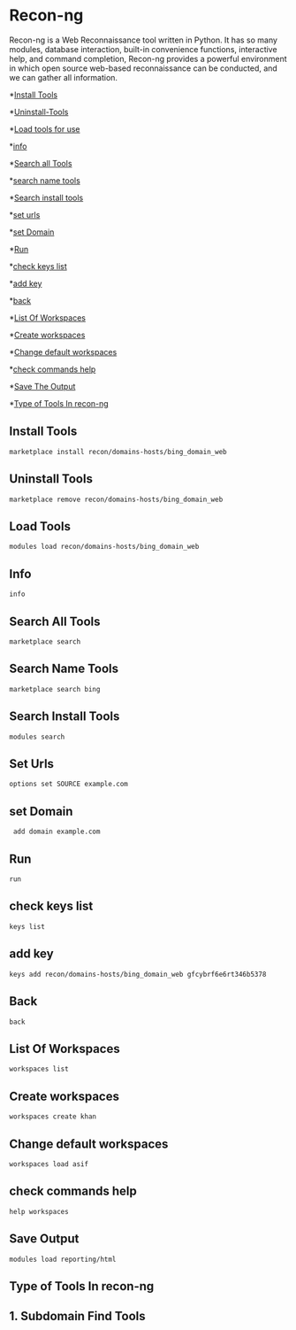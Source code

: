  # Recon-ng 

Recon-ng is a Web Reconnaissance tool written in Python.
 It has so many modules, database interaction, built-in convenience functions, interactive help, 
 and command completion, Recon-ng provides a powerful environment in which open source web-based reconnaissance can be conducted, 
 and we can gather all information.

*[Install Tools](#Install-Tools)

*[Uninstall-Tools](#Uninstall-Tools)

*[Load tools for use ](#Load-Tools)

*[info](#info)

*[Search all Tools](#Search-all-Tools)

*[search name tools](#Search-Name-Tools)

*[Search install tools](#search-install-tools)

*[set urls](#set-urls)

*[set Domain](#set-domain)

*[Run](#Run)

*[check keys list](#check-keys-list)

*[add key](#add-key)

*[back](#back)

*[List Of Workspaces](#List-Of-Workspaces)

*[Create workspaces](#Create-workspaces)

*[Change default workspaces](#Change-default-workspaces)

*[check commands help](#check-commands-help)

*[Save The Output](#save-output)

*[Type of Tools In recon-ng](#type-of-tools-in-recon-ng)

## Install Tools

    marketplace install recon/domains-hosts/bing_domain_web
    
## Uninstall Tools 

    marketplace remove recon/domains-hosts/bing_domain_web
    
## Load Tools

    modules load recon/domains-hosts/bing_domain_web
    
## Info 

    info
    
## Search All Tools    

    marketplace search
    
## Search Name Tools 

    marketplace search bing

## Search Install Tools

    modules search   
    
## Set Urls 
 
    options set SOURCE example.com
    
## set Domain

     add domain example.com
     
## Run

    run
    
## check keys list

    keys list
   
## add key

    keys add recon/domains-hosts/bing_domain_web gfcybrf6e6rt346b5378
    
##  Back 

    back 
    
## List Of Workspaces

    workspaces list
    
## Create workspaces 

    workspaces create khan
    
## Change default workspaces

    workspaces load asif
    
## check commands help

    help workspaces
    
## Save Output

    modules load reporting/html

## Type of Tools In recon-ng

## 1. Subdomain Find Tools

         


